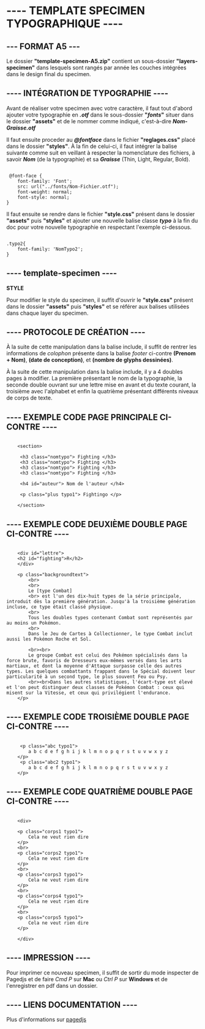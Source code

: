# ---- TEMPLATE SPECIMEN TYPOGRAPHIQUE ----
## --- FORMAT A5 ---

Le dossier __"template-specimen-A5.zip"__ contient un sous-dossier __"layers-specimen"__ dans lesquels sont rangés par année les couches intégrées dans le design final du specimen.


## ---- INTÉGRATION DE TYPOGRAPHIE ----

Avant de réaliser votre specimen avec votre caractère, il faut tout d'abord ajouter votre typographie en __*.otf*__ dans le sous-dossier __"*fonts*"__ situer dans le dossier __"assets"__ et de le nommer comme indiqué, c'est-à-dire __*Nom-Graisse.otf*__

Il faut ensuite proceder au __*@fontface*__ dans le fichier __"reglages.css"__ placé dans le dossier __"styles"__. À la fin de celui-ci, il faut intégrer la balise suivante comme suit en veillant à respecter la nomenclature des fichiers, à savoir __*Nom*__ (de la typographie) et sa __*Graisse*__ (Thin, Light, Regular, Bold). 

```

 @font-face {
	font-family: 'Font';
	src: url("../fonts/Nom-Fichier.otf");
	font-weight: normal;
	font-style: normal;
}

```

Il faut ensuite se rendre dans le fichier __"style.css"__ présent dans le dossier __"assets"__ puis __"styles"__ et ajouter une nouvelle balise classe __*typo*__ à la fin du doc pour votre nouvelle typographie en respectant l'exemple ci-dessous.

```

.typo2{
  	font-family: 'NomTypo2';
}

```




## ---- template-specimen ----

__STYLE__

Pour modifier le style du specimen, il suffit d'ouvrir le __"style.css"__ présent dans le dossier __"assets"__ puis __"styles"__ et se référer aux balises utilisées dans chaque layer du specimen.


## ---- PROTOCOLE DE CRÉATION ----


À la suite de cette manipulation dans la balise include, il suffit de rentrer les informations de *colophon* présente dans la balise *footer* ci-contre __(Prenom + Nom)__, __(date de conception)__, et __(nombre de glyphs dessinées)__.

À la suite de cette manipulation dans la balise include, il y a 4 doubles pages à modifier. La première présentant le nom de la typographie, la seconde double ouvrant sur une lettre mise en avant et du texte courant, la troisième avec l'alphabet et enfin la quatrième présentant différents niveaux de corps de texte.


## ---- EXEMPLE CODE PAGE PRINCIPALE CI-CONTRE ----

```

    <section>

     <h3 class="nomtypo"> Fighting </h3>
     <h3 class="nomtypo"> Fighting </h3>
     <h3 class="nomtypo"> Fighting </h3>
     <h3 class="nomtypo"> Fighting </h3>
     
     <h4 id="auteur"> Nom de l'auteur </h4>

     <p class="plus typo1"> Fightingo </p>

    </section>

```

## ---- EXEMPLE CODE DEUXIÈME DOUBLE PAGE CI-CONTRE ----

```

    <div id="lettre">
    <h2 id="fighting">R</h2> 
    </div>
   
    <p class="backgroundtext">
        <br>
        <br>
        Le [type Combat]
        <br> est l'un des dix-huit types de la série principale, introduit dès la première génération. Jusqu'à la troisième génération incluse, ce type était classé physique.
        <br>
        Tous les doubles types contenant Combat sont représentés par au moins un Pokémon.
        <br>
        Dans le Jeu de Cartes à Collectionner, le type Combat inclut aussi les Pokémon Roche et Sol.

        <br><br>
        Le groupe Combat est celui des Pokémon spécialisés dans la force brute, favoris de Dresseurs eux-mêmes versés dans les arts martiaux, et dont la moyenne d'Attaque surpasse celle des autres types. Les quelques combattants frappant dans le Spécial doivent leur particularité à un second type, le plus souvent Feu ou Psy. 
        <br><br>Dans les autres statistiques, l'écart-type est élevé et l'on peut distinguer deux classes de Pokémon Combat : ceux qui misent sur la Vitesse, et ceux qui privilégient l'endurance.
    </p>

```

## ---- EXEMPLE CODE TROISIÈME DOUBLE PAGE CI-CONTRE ----

```

     <p class="abc typo1">
        a b c d e f g h i j k l m n o p q r s t u v w x y z
    </p>
     <p class="abc2 typo1">
        a b c d e f g h i j k l m n o p q r s t u v w x y z
    </p>

```

## ---- EXEMPLE CODE QUATRIÈME DOUBLE PAGE CI-CONTRE ----

```

    <div>
        
    <p class="corps1 typo1">
        Cela ne veut rien dire
    </p>
    <br>
    <p class="corps2 typo1"> 
        Cela ne veut rien dire
    </p>
    <br>
    <p class="corps3 typo1">
        Cela ne veut rien dire
    </p>
    <br>
    <p class="corps4 typo1">
        Cela ne veut rien dire
    </p>
    <br>
    <p class="corps5 typo1">
        Cela ne veut rien dire
    </p>

    </div>

```


## ---- IMPRESSION ----

Pour imprimer ce nouveau specimen, il suffit de sortir du mode inspecter de Pagedjs et de faire *Cmd P* sur __Mac__ ou *Ctrl P* sur __Windows__ et de l'enregistrer en pdf dans un dossier.


## ---- LIENS DOCUMENTATION ----

Plus d'informations sur [pagedjs](https://pagedjs.org/)
